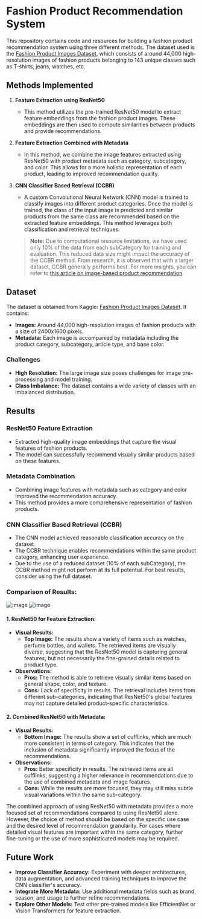 # Fashion Product Recommendation System

This repository contains code and resources for building a fashion product recommendation system using three different methods. The dataset used is the [Fashion Product Images Dataset](https://www.kaggle.com/datasets/paramaggarwal/fashion-product-images-dataset/data), which consists of around 44,000 high-resolution images of fashion products belonging to 143 unique classes such as T-shirts, jeans, watches, etc.

## Methods Implemented

1. **Feature Extraction using ResNet50**
   - This method utilizes the pre-trained ResNet50 model to extract feature embeddings from the fashion product images. These embeddings are then used to compute similarities between products and provide recommendations.

2. **Feature Extraction Combined with Metadata**
   - In this method, we combine the image features extracted using ResNet50 with product metadata such as category, subcategory, and color. This allows for a more holistic representation of each product, leading to improved recommendation quality.

3. **CNN Classifier Based Retrieval (CCBR)**
   - A custom Convolutional Neural Network (CNN) model is trained to classify images into different product categories. Once the model is trained, the class of the input image is predicted and similar products from the same class are recommended based on the extracted feature embeddings. This method leverages both classification and retrieval techniques.

   > **Note:** Due to computational resource limitations, we have used only 10% of the data from each subCategory for training and evaluation. This reduced data size might impact the accuracy of the CCBR method. From research, it is observed that with a larger dataset, CCBR generally performs best. For more insights, you can refer to [this article on image-based product recommendation](https://zakim.medium.com/image-based-product-recommendation-e1bfa29e508).

## Dataset

The dataset is obtained from Kaggle: [Fashion Product Images Dataset](https://www.kaggle.com/datasets/paramaggarwal/fashion-product-images-dataset/data). It contains:
- **Images:** Around 44,000 high-resolution images of fashion products with a size of 2400x1600 pixels.
- **Metadata:** Each image is accompanied by metadata including the product category, subcategory, article type, and base color.

### Challenges
- **High Resolution:** The large image size poses challenges for image pre-processing and model training.
- **Class Imbalance:** The dataset contains a wide variety of classes with an imbalanced distribution.

## Results

### ResNet50 Feature Extraction
- Extracted high-quality image embeddings that capture the visual features of fashion products.
- The model can successfully recommend visually similar products based on these features.

### Metadata Combination
- Combining image features with metadata such as category and color improved the recommendation accuracy.
- This method provides a more comprehensive representation of fashion products.

### CNN Classifier Based Retrieval (CCBR)
- The CNN model achieved reasonable classification accuracy on the dataset.
- The CCBR technique enables recommendations within the same product category, enhancing user experience.
- Due to the use of a reduced dataset (10% of each subCategory), the CCBR method might not perform at its full potential. For best results, consider using the full dataset.

### Comparison of Results:
![image](https://github.com/user-attachments/assets/f233e5fa-c244-4ecf-8f1d-9f006b292ff6)
![image](https://github.com/user-attachments/assets/f32adf30-6cea-4c11-9c05-0d36873272db)

#### 1. **ResNet50 for Feature Extraction:**
   - **Visual Results:** 
     - **Top Image:** The results show a variety of items such as watches, perfume bottles, and wallets. The retrieved items are visually diverse, suggesting that the ResNet50 model is capturing general features, but not necessarily the fine-grained details related to product type.
   - **Observations:**
     - **Pros:** The method is able to retrieve visually similar items based on general shape, color, and texture.
     - **Cons:** Lack of specificity in results. The retrieval includes items from different sub-categories, indicating that ResNet50's global features may not capture detailed product-specific characteristics.

#### 2. **Combined ResNet50 with Metadata:** 
   - **Visual Results:**
     - **Bottom Image:** The results show a set of cufflinks, which are much more consistent in terms of category. This indicates that the inclusion of metadata significantly improved the focus of the recommendations.
   - **Observations:**
     - **Pros:** Better specificity in results. The retrieved items are all cufflinks, suggesting a higher relevance in recommendations due to the use of combined metadata and image features.
     - **Cons:** While the results are more focused, they may still miss subtle visual variations within the same sub-category.

The combined approach of using ResNet50 with metadata provides a more focused set of recommendations compared to using ResNet50 alone. However, the choice of method should be based on the specific use case and the desired level of recommendation granularity. For cases where detailed visual features are important within the same category, further fine-tuning or the use of more sophisticated models may be required.

## Future Work

- **Improve Classifier Accuracy:** Experiment with deeper architectures, data augmentation, and advanced training techniques to improve the CNN classifier's accuracy.
- **Integrate More Metadata:** Use additional metadata fields such as brand, season, and usage to further refine recommendations.
- **Explore Other Models:** Test other pre-trained models like EfficientNet or Vision Transformers for feature extraction.

